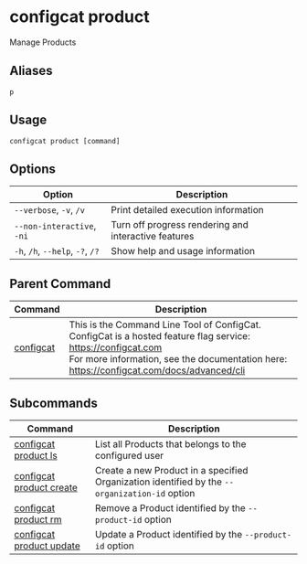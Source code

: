 # configcat product
Manage Products
## Aliases
`p`
## Usage
```
configcat product [command]
```
## Options
| Option | Description |
| ------ | ----------- |
| `--verbose`, `-v`, `/v` | Print detailed execution information |
| `--non-interactive`, `-ni` | Turn off progress rendering and interactive features |
| `-h`, `/h`, `--help`, `-?`, `/?` | Show help and usage information |
## Parent Command
| Command | Description |
| ------ | ----------- |
| [configcat](index.md) | This is the Command Line Tool of ConfigCat.<br/>ConfigCat is a hosted feature flag service: https://configcat.com<br/>For more information, see the documentation here: https://configcat.com/docs/advanced/cli |
## Subcommands
| Command | Description |
| ------ | ----------- |
| [configcat product ls](configcat-product-ls.md) | List all Products that belongs to the configured user |
| [configcat product create](configcat-product-create.md) | Create a new Product in a specified Organization identified by the `--organization-id` option |
| [configcat product rm](configcat-product-rm.md) | Remove a Product identified by the `--product-id` option |
| [configcat product update](configcat-product-update.md) | Update a Product identified by the `--product-id` option |
